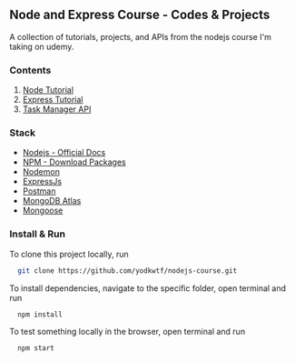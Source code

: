 ## Node and Express Course - Codes & Projects

A collection of tutorials, projects, and APIs from the nodejs course I'm taking on udemy.

### Contents

1. [Node Tutorial](/01-node-tutorial)
2. [Express Tutorial](/02-express-tutorial)
3. [Task Manager API](/03-task-manager-api)

### Stack

- [Nodejs - Official Docs](https://nodejs.org/en/)
- [NPM - Download Packages](https://www.npmjs.com/)
- [Nodemon](https://nodemon.io/)
- [ExpressJs](https://expressjs.com/)
- [Postman](https://www.postman.com/)
- [MongoDB Atlas](https://www.mongodb.com/cloud/atlas)
- [Mongoose](https://mongoosejs.com/)

### Install & Run

To clone this project locally, run

```bash
  git clone https://github.com/yodkwtf/nodejs-course.git
```

To install dependencies, navigate to the specific folder, open terminal and run

```bash
  npm install
```

To test something locally in the browser, open terminal and run

```bash
  npm start
```
